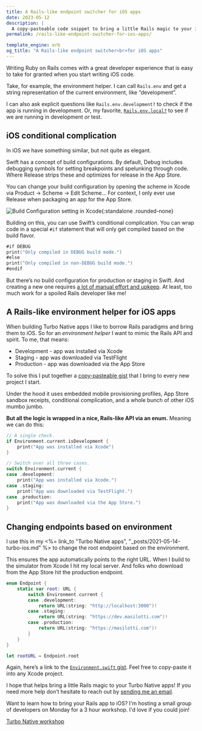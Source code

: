 ```yaml
---
title: A Rails-like endpoint switcher for iOS apps
date: 2023-05-12
description: |
  A copy-pasteable code snippet to bring a little Rails magic to your iOS app.
permalink: /rails-like-endpoint-switcher-for-ios-apps/

template_engine: erb
og_title: "A Rails-like endpoint switcher<br>for iOS apps"
---
```


Writing Ruby on Rails comes with a great developer experience that is easy to take for granted when you start writing iOS code.

Take, for example, the environment helper. I can call `Rails.env` and get a string representation of the current environment, like “development”.

I can also ask explicit questions like `Rails.env.development?` to check if the app is running in development. Or, my favorite, [`Rails.env.local?`](https://github.com/rails/rails/pull/46786) to see if we are running in development *or* test.

## iOS conditional complication

In iOS we have something similar, but not quite as elegant.

Swift has a concept of build configurations. By default, Debug includes debugging symbols for setting breakpoints and spelunking through code. Where Release strips these and optimizes for release in the App Store.

You can change your build configuration by opening the scheme in Xcode via Product → Scheme → Edit Scheme… For context, I only ever use Release when packaging an app for the App Store.

![Build Configuration setting in Xcode](/images/build-configuration.png){:standalone .rounded-none}

Building on this, you can use Swift’s conditional complication. You can wrap code in a special `#if` statement that will only get compiled based on the build flavor.

```swift
#if DEBUG
print("Only compiled in DEBUG build mode.")
#else
print("Only compiled in non-DEBUG build mode.")
#endif
```

But there’s no build configuration for production or staging in Swift. And creating a new one requires [a lot of manual effort and upkeep](https://sarunw.com/posts/how-to-set-up-ios-environments/). At least, too much work for a spoiled Rails developer like me!

## A Rails-like environment helper for iOS apps

When building Turbo Native apps I like to borrow Rails paradigms and bring them to iOS. So for an *environment helper* I want to mimic the Rails API and spirit. To me, that means:

- Development - app was installed via Xcode
- Staging - app was downloaded via TestFlight
- Production - app was downloaded via the App Store

To solve this I put together a [copy-pasteable gist](https://gist.github.com/joemasilotti/ed002068cc1239d5e799fae1e4038386) that I bring to every new project I start.

Under the hood it uses embedded mobile provisioning profiles, App Store sandbox receipts, conditional complication, and a whole bunch of other iOS mumbo jumbo.

**But all the logic is wrapped in a nice, Rails-like API via an enum.** Meaning we can do this:

```swift
// A single check.
if Environment.current.isDevelopment {
    print("App was installed via Xcode")
}

// Switch over all three cases.
switch Environment.current {
case .development:
    print("App was installed via Xcode.")
case .staging:
    print("App was downloaded via TestFlight.")
case .production:
    print("App was downloaded via the App Store.")
}
```

## Changing endpoints based on environment

I use this in my <%= link_to "Turbo Native apps", "_posts/2021-05-14-turbo-ios.md" %> to change the root endpoint based on the environment.

This ensures the app automatically points to the right URL. When I build to the simulator from Xcode I hit my local server. And folks who download from the App Store hit the production endpoint.

```swift
enum Endpoint {
    static var root: URL {
        switch Environment.current {
        case .development:
            return URL(string: "http://localhost:3000")!
        case .staging:
            return URL(string: "https://dev.masilotti.com")!
        case .production:
            return URL(string: "https://masilotti.com")!
        }
    }
}

let rootURL = Endpoint.root
```

Again, here’s a link to the [`Environment.swift` gist](https://gist.github.com/joemasilotti/ed002068cc1239d5e799fae1e4038386). Feel free to copy-paste it into any Xcode project.

I hope that helps bring a little Rails magic to your Turbo Native apps! If you need more help don’t hesitate to reach out by [sending me an email](mailto:joe@masilotti.com).

Want to learn how to bring your Rails app to iOS? I'm hosting a small group of developers on Monday for a 3 hour workshop. I'd love if you could join!

[Turbo Native workshop](/turbo-native-workshop/)
